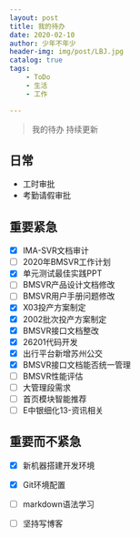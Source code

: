 ```yaml
---
layout: post
title: 我的待办
date: 2020-02-10
author: 少年不年少
header-img: img/post/LBJ.jpg
catalog: true
tags:
    - ToDo
    - 生活
    - 工作

---
```



> 我的待办 持续更新 
## 日常
* 工时审批
* 考勤请假审批

## 重要紧急 
- [x] IMA-SVR文档审计
- [ ] 2020年BMSVR工作计划
- [x] 单元测试最佳实践PPT
- [ ] BMSVR产品设计文档修改
- [ ] BMSVR用户手册问题修改
- [x] X03投产方案制定
- [x] 2002批次投产方案制定
- [x] BMSVR接口文档整改
- [x] 26201代码开发
- [x] 出行平台新增苏州公交
- [x] BMSVR接口文档能否统一管理
- [ ] BMSVR性能评估
- [ ] 大管理段需求
- [ ] 首页模块智能推荐
- [ ] E中银细化13-资讯相关

## 重要而不紧急 
- [x] 新机器搭建开发环境

- [x] Git环境配置

- [ ] markdown语法学习

- [ ] 坚持写博客
